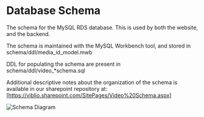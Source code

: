 Database Schema
=======================

The schema for the MySQL RDS database.  This is used by both the
website, and the backend.

The schema is maintained with the MySQL Workbench tool, and stored in
schema/ddl/media_id_model.mwb

DDL for populating the schema are present in
schema/ddl/video_*schema.sql

Additional descriptive notes about the organization of the schema is
available in our sharepoint repository at: [https://viblio.sharepoint.com/SitePages/Video%20Schema.aspx]

![Schema Diagram](./ddl/schema-current.png)
